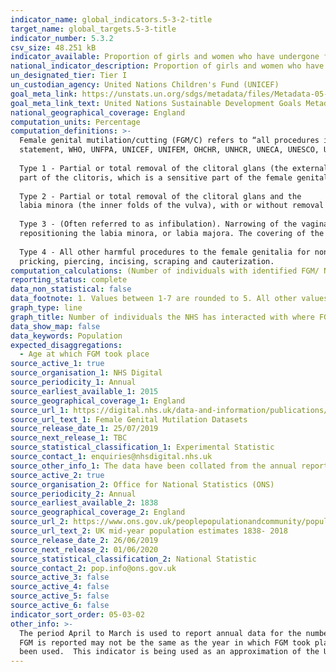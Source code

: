 ```yaml
---
indicator_name: global_indicators.5-3-2-title
target_name: global_targets.5-3-title
indicator_number: 5.3.2
csv_size: 48.251 kB
indicator_available: Proportion of girls and women who have undergone female genital mutilation/cutting. 
national_indicator_description: Proportion of girls and women who have undergone female genital mutilation/cutting. 
un_designated_tier: Tier I
un_custodian_agency: United Nations Children's Fund (UNICEF)
goal_meta_link: https://unstats.un.org/sdgs/metadata/files/Metadata-05-03-02.pdf
goal_meta_link_text: United Nations Sustainable Development Goals Metadata (PDF 206 KB)
national_geographical_coverage: England
computation_units: Percentage 
computation_definitions: >-
  Female genital mutilation/cutting (FGM/C) refers to “all procedures involving partial or total removal of the female external genitalia or other injury to the female genital organs for non-medical reasons" (World Health Organization, Eliminating Female Genital Mutilation - An interagency
  statement, WHO, UNFPA, UNICEF, UNIFEM, OHCHR, UNHCR, UNECA, UNESCO, UNDP, UNAIDS, WHO, Geneva, 2008, p.4). The World Health Organisation defines the four types of female genital mutilation as follows -
  
  Type 1 - Partial or total removal of the clitoral glans (the external and visible
  part of the clitoris, which is a sensitive part of the female genitals, with the function of providing sexual pleasure to the woman), and/or the prepuce/clitoral hood (the fold of skin surrounding the clitoral glans).
  
  Type 2 - Partial or total removal of the clitoral glans and the
  labia minora (the inner folds of the vulva), with or without removal of the labia majora (the outer folds of skin of the vulva).
  
  Type 3 - (Often referred to as infibulation). Narrowing of the vaginal opening with the creation of a covering seal. The seal is formed by cutting and
  repositioning the labia minora, or labia majora. The covering of the vaginal opening is done with or without removal of the clitoral prepuce/clitoral hood and glans (Type I FGM).
  
  Type 4 - All other harmful procedures to the female genitalia for non-medical purposes, for example
  pricking, piercing, incising, scraping and cauterization.
computation_calculations: (Number of individuals with identified FGM/ Number of Women) * 100% 
reporting_status: complete
data_non_statistical: false
data_footnote: 1. Values between 1-7 are rounded to 5. All other values are rounded to the nearest 5. 2. Individuals refers to all patients in the reporting period where FGM was identified or a procedure for FGM was undertaken.  Each patient is only counted once.  
graph_type: line
graph_title: Number of individuals the NHS has interacted with where FGM was identified
data_show_map: false
data_keywords: Population
expected_disaggregations:
  - Age at which FGM took place
source_active_1: true
source_organisation_1: NHS Digital 
source_periodicity_1: Annual
source_earliest_available_1: 2015
source_geographical_coverage_1: England
source_url_1: https://digital.nhs.uk/data-and-information/publications/statistical/female-genital-mutilation
source_url_text_1: Female Genital Mutilation Datasets
source_release_date_1: 25/07/2019
source_next_release_1: TBC
source_statistical_classification_1: Experimental Statistic 
source_contact_1: enquiries@nhsdigital.nhs.uk
source_other_info_1: The data have been collated from the annual reports/the reports covering the period April to March.  
source_active_2: true
source_organisation_2: Office for National Statistics (ONS)
source_periodicity_2: Annual
source_earliest_available_2: 1838
source_geographical_coverage_2: England
source_url_2: https://www.ons.gov.uk/peoplepopulationandcommunity/populationandmigration/populationestimates/datasets/populationestimatesforukenglandandwalesscotlandandnorthernireland
source_url_text_2: UK mid-year population estimates 1838- 2018 
source_release_date_2: 26/06/2019
source_next_release_2: 01/06/2020
source_statistical_classification_2: National Statistic
source_contact_2: pop.info@ons.gov.uk
source_active_3: false
source_active_4: false
source_active_5: false
source_active_6: false
indicator_sort_order: 05-03-02
other_info: >-
  The period April to March is used to report annual data for the number of cases of FGM in England.  Please note that individuals refers to all patiens in the reporting period where FGM was identified or a procedure for FGM was undertaken, and that therefore the year in which the case of
  FGM is reported may not be the same as the year in which FGM took place. In order to create percentages, mid-year estimates have been used from the year that covers the majority of the FGM reporting year; i.e. for the FGM reporting year 2014/15, 2014 mid-year estimates of population have
  been used.  This indicator is being used as an approximation of the UN SDG Indicator. Where possible, we will work to identify or develop UK data to meet the global indicator specification. This indicator has been identified in collaboration with topic experts.
---
```


